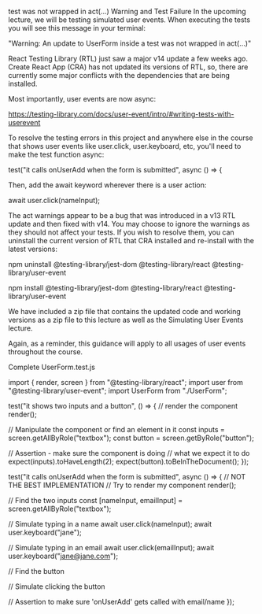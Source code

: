 test was not wrapped in act(...) Warning and Test Failure
In the upcoming lecture, we will be testing simulated user events. When executing the tests you will see this message in your terminal:

"Warning: An update to UserForm inside a test was not wrapped in act(...)"

React Testing Library (RTL) just saw a major v14 update a few weeks ago. Create React App (CRA) has not updated its versions of RTL, so, there are currently some major conflicts with the dependencies that are being installed.

Most importantly, user events are now async:

https://testing-library.com/docs/user-event/intro/#writing-tests-with-userevent

To resolve the testing errors in this project and anywhere else in the course that shows user events like user.click, user.keyboard, etc, you'll need to make the test function async:

test("it calls onUserAdd when the form is submitted", async () => {

Then, add the await keyword wherever there is a user action:

await user.click(nameInput);

The act warnings appear to be a bug that was introduced in a v13 RTL update and then fixed with v14. You may choose to ignore the warnings as they should not affect your tests. If you wish to resolve them, you can uninstall the current version of RTL that CRA installed and re-install with the latest versions:

npm uninstall @testing-library/jest-dom @testing-library/react @testing-library/user-event

npm install @testing-library/jest-dom @testing-library/react @testing-library/user-event

We have included a zip file that contains the updated code and working versions as a zip file to this lecture as well as the Simulating User Events lecture.

Again, as a reminder, this guidance will apply to all usages of user events throughout the course.

Complete UserForm.test.js

import { render, screen } from "@testing-library/react";
import user from "@testing-library/user-event";
import UserForm from "./UserForm";
 
test("it shows two inputs and a button", () => {
  // render the component
  render(<UserForm />);
 
  // Manipulate the component or find an element in it
  const inputs = screen.getAllByRole("textbox");
  const button = screen.getByRole("button");
 
  // Assertion - make sure the component is doing
  // what we expect it to do
  expect(inputs).toHaveLength(2);
  expect(button).toBeInTheDocument();
});
 
test("it calls onUserAdd when the form is submitted", async () => {
  // NOT THE BEST IMPLEMENTATION
  // Try to render my component
  render(<UserForm />);
 
  // Find the two inputs
  const [nameInput, emailInput] = screen.getAllByRole("textbox");
 
  // Simulate typing in a name
  await user.click(nameInput);
  await user.keyboard("jane");
 
  // Simulate typing in an email
  await user.click(emailInput);
  await user.keyboard("jane@jane.com");
 
  // Find the button
 
  // Simulate clicking the button
 
  // Assertion to make sure 'onUserAdd' gets called with email/name
});
